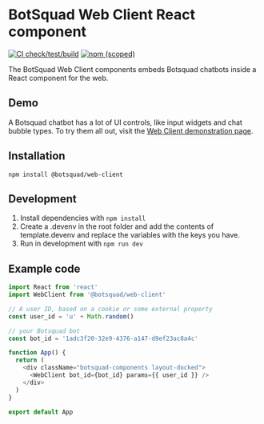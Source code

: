 # BotSquad Web Client React component

[![CI check/test/build](https://github.com/botsquad/web-client/actions/workflows/webpack.yml/badge.svg)](https://github.com/botsquad/web-client/actions/workflows/webpack.yml)
[![npm (scoped)](https://img.shields.io/npm/v/@botsquad/web-client)](https://www.npmjs.com/package/@botsquad/web-client)

The BotSquad Web Client components embeds Botsquad chatbots inside a
React component for the web.

## Demo

A Botsquad chatbot has a lot of UI controls, like input widgets and chat bubble types. To try them all out, visit the
[Web Client demonstration page](https://web-client-demo.bsqd.me/).

## Installation

    npm install @botsquad/web-client

## Development

1. Install dependencies with `npm install`
1. Create a .devenv in the root folder and add the contents of template.devenv and replace the variables with the keys you have.
1. Run in development with `npm run dev`

## Example code

```javascript
import React from 'react'
import WebClient from '@botsquad/web-client'

// A user ID, based on a cookie or some external property
const user_id = 'u' + Math.random()

// your Botsquad bot
const bot_id = '1adc3f20-32e9-4376-a147-d9ef23ac8a4c'

function App() {
  return (
    <div className="botsquad-components layout-docked">
      <WebClient bot_id={bot_id} params={{ user_id }} />
    </div>
  )
}

export default App
```
